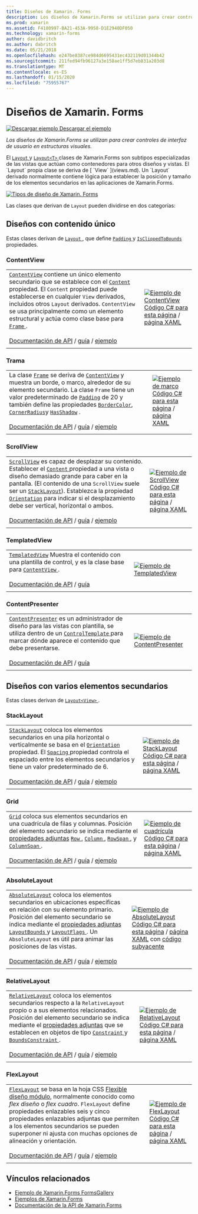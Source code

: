 ```yaml
---
title: Diseños de Xamarin. Forms
description: Los diseños de Xamarin.Forms se utilizan para crear controles de interfaz de usuario en estructuras visuales. En este artículo se enumera los diseños que se incluye en Xamarin.Forms.
ms.prod: xamarin
ms.assetid: F4180997-BA21-453A-9958-D1E2940DF050
ms.technology: xamarin-forms
author: davidbritch
ms.author: dabritch
ms.date: 05/21/2018
ms.openlocfilehash: e247be8387ce984d6695431ec432119d01344b42
ms.sourcegitcommit: 211fed94fb96127a3e158ae1ff5d7eb831a203d8
ms.translationtype: MT
ms.contentlocale: es-ES
ms.lasthandoff: 01/15/2020
ms.locfileid: "75955767"
---
```

# <a name="xamarinforms-layouts"></a>Diseños de Xamarin. Forms

[![Descargar ejemplo](~/media/shared/download.png) Descargar el ejemplo](https://docs.microsoft.com/samples/xamarin/xamarin-forms-samples/formsgallery)

_Los diseños de Xamarin.Forms se utilizan para crear controles de interfaz de usuario en estructuras visuales._

El [ `Layout` ](xref:Xamarin.Forms.Layout) y [ `Layout<T>` ](xref:Xamarin.Forms.Layout`1) clases de Xamarin.Forms son subtipos especializadas de las vistas que actúan como contenedores para otros diseños y vistas. El `Layout` propia clase se deriva de [ `View` ](views.md). Un `Layout` derivado normalmente contiene lógica para establecer la posición y tamaño de los elementos secundarios en las aplicaciones de Xamarin.Forms.

[![Tipos de diseño de Xamarin. Forms](layouts-images/layouts-sml.png "Tipos de diseño de Xamarin. Forms")](layouts-images/layouts.png#lightbox "Tipos de diseño de Xamarin. Forms")

Las clases que derivan de `Layout` pueden dividirse en dos categorías:

## <a name="layouts-with-single-content"></a>Diseños con contenido único

Estas clases derivan de [ `Layout` ](xref:Xamarin.Forms.Layout), que define [ `Padding` ](xref:Xamarin.Forms.Layout.Padding) y [ `IsClippedToBounds` ](xref:Xamarin.Forms.Layout.IsClippedToBounds) propiedades.

<a name="contentView" />

### <a name="contentview"></a>ContentView

|     |     |
| --- | --- |
| [`ContentView`](xref:Xamarin.Forms.ContentView) contiene un único elemento secundario que se establece con el [ `Content` ](xref:Xamarin.Forms.ContentView.Content) propiedad. El `Content` propiedad puede establecerse en cualquier `View` derivados, incluidos otros `Layout` derivados. `ContentView` se usa principalmente como un elemento estructural y actúa como clase base para [ `Frame` ](#frame).<br /><br />[Documentación de API](xref:Xamarin.Forms.ContentView) / [guía](~/xamarin-forms/user-interface/layouts/contentview.md) / [ejemplo](https://docs.microsoft.com/samples/xamarin/xamarin-forms-samples/userinterface-cardview/) | [![Ejemplo de ContentView](layouts-images/ContentView.png "Ejemplo de ContentView")](layouts-images/ContentView-Large.png#lightbox "Ejemplo de ContentView")<br />[Código C# para esta página](https://github.com/xamarin/xamarin-forms-samples/blob/master/FormsGallery/FormsGallery/FormsGallery/CodeExamples/ContentViewDemoPage.cs) / [página XAML](https://github.com/xamarin/xamarin-forms-samples/blob/master/FormsGallery/FormsGallery/FormsGallery/XamlExamples/ContentViewDemoPage.xaml) |
|     |     |

<a named="frame" />

### <a name="frame"></a>Trama

|     |     |
| --- | --- |
| La clase [`Frame`](xref:Xamarin.Forms.Frame) se deriva de [`ContentView`](#contentView) y muestra un borde, o marco, alrededor de su elemento secundario. La clase `Frame` tiene un valor predeterminado de [`Padding`](xref:Xamarin.Forms.Layout.Padding) de 20 y también define las propiedades [`BorderColor`](xref:Xamarin.Forms.Frame.BorderColor), [`CornerRadius`](xref:Xamarin.Forms.Frame.CornerRadius)y [`HasShadow`](xref:Xamarin.Forms.Frame.HasShadow) .<br /><br />[Documentación de API](xref:Xamarin.Forms.Frame) / [guía](~/xamarin-forms/user-interface/layouts/frame.md) / [ejemplo](https://docs.microsoft.com/samples/xamarin/xamarin-forms-samples/userinterface-frame/) | [![Ejemplo de marco](layouts-images/Frame.png "Ejemplo de marco")](layouts-images/Frame-Large.png#lightbox "Ejemplo de marco")<br />[Código C# para esta página](https://github.com/xamarin/xamarin-forms-samples/blob/master/FormsGallery/FormsGallery/FormsGallery/CodeExamples/FrameDemoPage.cs) / [página XAML](https://github.com/xamarin/xamarin-forms-samples/blob/master/FormsGallery/FormsGallery/FormsGallery/XamlExamples/FrameDemoPage.xaml) |
|     |     |

<a name="scrollView" />

### <a name="scrollview"></a>ScrollView

|     |     |
| --- | --- |
| [`ScrollView`](xref:Xamarin.Forms.ScrollView) es capaz de desplazar su contenido. Establecer el [ `Content` ](xref:Xamarin.Forms.ScrollView.Content) propiedad a una vista o diseño demasiado grande para caber en la pantalla. (El contenido de una `ScrollView` suele ser un [`StackLayout`](#stackLayout)). Establezca la propiedad [`Orientation`](xref:Xamarin.Forms.ScrollView.Orientation) para indicar si el desplazamiento debe ser vertical, horizontal o ambos.<br /><br />[Documentación de API](xref:Xamarin.Forms.ScrollView) / [guía](~/xamarin-forms/user-interface/layouts/scroll-view.md) / [ejemplo](https://docs.microsoft.com/samples/xamarin/xamarin-forms-samples/userinterface-layout) | [![Ejemplo de ScrollView](layouts-images/ScrollView.png "Ejemplo de ScrollView")](layouts-images/ScrollView-Large.png#lightbox "Ejemplo de ScrollView")<br />[Código C# para esta página](https://github.com/xamarin/xamarin-forms-samples/blob/master/FormsGallery/FormsGallery/FormsGallery/CodeExamples/ScrollViewDemoPage.cs) / [página XAML](https://github.com/xamarin/xamarin-forms-samples/blob/master/FormsGallery/FormsGallery/FormsGallery/XamlExamples/ScrollViewDemoPage.xaml) |
|     |     |

### <a name="templatedview"></a>TemplatedView

|     |     |
| --- | --- |
| [`TemplatedView`](xref:Xamarin.Forms.TemplatedView) Muestra el contenido con una plantilla de control, y es la clase base para [ `ContentView` ](#contentView).<br /><br />[Documentación de API](xref:Xamarin.Forms.TemplatedView) / [guía](~/xamarin-forms/app-fundamentals/templates/control-template.md) | [![Ejemplo de TemplatedView](layouts-images/TemplatedView.png "Ejemplo de TemplatedView")](layouts-images/TemplatedView.png#lightbox "Ejemplo de TemplatedView") |
|     |     |

### <a name="contentpresenter"></a>ContentPresenter

|     |     |
| --- | --- |
| [`ContentPresenter`](xref:Xamarin.Forms.ContentPresenter) es un administrador de diseño para las vistas con plantilla, se utiliza dentro de un [ `ControlTemplate` ](xref:Xamarin.Forms.ControlTemplate) para marcar dónde aparece el contenido que debe presentarse.<br /><br />[Documentación de API](xref:Xamarin.Forms.ContentPresenter) / [guía](~/xamarin-forms/app-fundamentals/templates/control-template.md) | [![Ejemplo de ContentPresenter](layouts-images/ContentPresenter.png "Ejemplo de ContentPresenter")](layouts-images/ContentPresenter.png#lightbox "Ejemplo de ContentPresenter") |
|     |     |

## <a name="layouts-with-multiple-children"></a>Diseños con varios elementos secundarios

Estas clases derivan de [ `Layout<View>` ](xref:Xamarin.Forms.Layout`1).

<a name="stackLayout" />

### <a name="stacklayout"></a>StackLayout

|     |     |
| --- | --- |
| [`StackLayout`](xref:Xamarin.Forms.StackLayout) coloca los elementos secundarios en una pila horizontal o verticalmente se basa en el [ `Orientation` ](xref:Xamarin.Forms.StackLayout.Orientation) propiedad. El [ `Spacing` ](xref:Xamarin.Forms.StackLayout.Spacing) propiedad controla el espaciado entre los elementos secundarios y tiene un valor predeterminado de 6.<br /><br />[Documentación de API](xref:Xamarin.Forms.StackLayout) / [guía](~/xamarin-forms/user-interface/layouts/stack-layout.md) / [ejemplo](https://docs.microsoft.com/samples/xamarin/xamarin-forms-samples/userinterface-layout)| [![Ejemplo de StackLayout](layouts-images/StackLayout.png "Ejemplo de StackLayout")](layouts-images/StackLayout-Large.png#lightbox "Ejemplo de StackLayout")<br />[Código C# para esta página](https://github.com/xamarin/xamarin-forms-samples/blob/master/FormsGallery/FormsGallery/FormsGallery/CodeExamples/StackLayoutDemoPage.cs) / [página XAML](https://github.com/xamarin/xamarin-forms-samples/blob/master/FormsGallery/FormsGallery/FormsGallery/XamlExamples/StackLayoutDemoPage.xaml) |
|     |     |

<a name="grid" />

### <a name="grid"></a>Grid

|     |     |
| --- | --- |
| [`Grid`](xref:Xamarin.Forms.Grid) coloca sus elementos secundarios en una cuadrícula de filas y columnas. Posición del elemento secundario se indica mediante el [propiedades adjuntas](~/xamarin-forms/xaml/attached-properties.md) [ `Row` ](xref:Xamarin.Forms.Grid.RowProperty), [ `Column` ](xref:Xamarin.Forms.Grid.ColumnProperty), [ `RowSpan` ](xref:Xamarin.Forms.Grid.RowSpanProperty), y [ `ColumnSpan` ](xref:Xamarin.Forms.Grid.ColumnSpanProperty).<br /><br />[Documentación de API](xref:Xamarin.Forms.Grid) / [guía](~/xamarin-forms/user-interface/layouts/grid.md) / [ejemplo](https://docs.microsoft.com/samples/xamarin/xamarin-forms-samples/userinterface-layout) | [![Ejemplo de cuadrícula](layouts-images/Grid.png "Ejemplo de cuadrícula")](layouts-images/Grid-Large.png#lightbox "Ejemplo de cuadrícula")<br />[Código C# para esta página](https://github.com/xamarin/xamarin-forms-samples/blob/master/FormsGallery/FormsGallery/FormsGallery/CodeExamples/GridDemoPage.cs) / [página XAML](https://github.com/xamarin/xamarin-forms-samples/blob/master/FormsGallery/FormsGallery/FormsGallery/XamlExamples/GridDemoPage.xaml) |
|     |     |

### <a name="absolutelayout"></a>AbsoluteLayout

|     |     |
| --- | --- |
| [`AbsoluteLayout`](xref:Xamarin.Forms.AbsoluteLayout) coloca los elementos secundarios en ubicaciones específicas en relación con su elemento primario. Posición del elemento secundario se indica mediante el [propiedades adjuntas](~/xamarin-forms/xaml/attached-properties.md) [ `LayoutBounds` ](xref:Xamarin.Forms.AbsoluteLayout.LayoutBoundsProperty) y [ `LayoutFlags` ](xref:Xamarin.Forms.AbsoluteLayout.LayoutFlagsProperty). Un `AbsoluteLayout` es útil para animar las posiciones de las vistas.<br /><br />[Documentación de API](xref:Xamarin.Forms.AbsoluteLayout) / [guía](~/xamarin-forms/user-interface/layouts/absolute-layout.md) / [ejemplo](https://docs.microsoft.com/samples/xamarin/xamarin-forms-samples/userinterface-layout) | [![Ejemplo de AbsoluteLayout](layouts-images/AbsoluteLayout.png "Ejemplo de AbsoluteLayout")](layouts-images/AbsoluteLayout-Large.png#lightbox "Ejemplo de AbsoluteLayout")<br />[Código C# para esta página](https://github.com/xamarin/xamarin-forms-samples/blob/master/FormsGallery/FormsGallery/FormsGallery/CodeExamples/AbsoluteLayoutdDemoPage.cs) / [página XAML](https://github.com/xamarin/xamarin-forms-samples/blob/master/FormsGallery/FormsGallery/FormsGallery/XamlExamples/AbsoluteLayoutDemoPage.xaml) con [código subyacente](https://github.com/xamarin/xamarin-forms-samples/blob/master/FormsGallery/FormsGallery/FormsGallery/XamlExamples/AbsoluteLayoutDemoPage.xaml.cs) |
|     |     |

### <a name="relativelayout"></a>RelativeLayout

|     |     |
| --- | --- |
| [`RelativeLayout`](xref:Xamarin.Forms.RelativeLayout) coloca los elementos secundarios respecto a la `RelativeLayout` propio o a sus elementos relacionados. Posición del elemento secundario se indica mediante el [propiedades adjuntas](~/xamarin-forms/xaml/attached-properties.md) que se establecen en objetos de tipo [ `Constraint` ](xref:Xamarin.Forms.Constraint) y [ `BoundsConstraint` ](xref:Xamarin.Forms.Constraint).<br /><br />[Documentación de API](xref:Xamarin.Forms.RelativeLayout) / [guía](~/xamarin-forms/user-interface/layouts/relative-layout.md) / [ejemplo](https://docs.microsoft.com/samples/xamarin/xamarin-forms-samples/userinterface-layout) | [![Ejemplo de RelativeLayout](layouts-images/RelativeLayout.png "Ejemplo de RelativeLayout")](layouts-images/RelativeLayout-Large.png#lightbox "Ejemplo de RelativeLayout")<br />[Código C# para esta página](https://github.com/xamarin/xamarin-forms-samples/blob/master/FormsGallery/FormsGallery/FormsGallery/CodeExamples/RelativeLayoutDemoPage.cs) / [página XAML](https://github.com/xamarin/xamarin-forms-samples/blob/master/FormsGallery/FormsGallery/FormsGallery/XamlExamples/RelativeLayoutDemoPage.xaml) |
|     |     |

### <a name="flexlayout"></a>FlexLayout

|     |     |
| --- | --- |
| [`FlexLayout`](xref:Xamarin.Forms.FlexLayout) se basa en la hoja CSS [Flexible diseño módulo](https://www.w3.org/TR/css-flexbox-1/), normalmente conocido como _flex diseño_ o _flex cuadro_. `FlexLayout` define propiedades enlazables seis y cinco propiedades enlazables adjuntas que permiten a los elementos secundarios se pueden superponer ni ajusta con muchas opciones de alineación y orientación.<br /><br />[Documentación de API](xref:Xamarin.Forms.FlexLayout) / [guía](~/xamarin-forms/user-interface/layouts/flex-layout.md) / [ejemplo](https://docs.microsoft.com/samples/xamarin/xamarin-forms-samples/userinterface-flexlayoutdemos) | [![Ejemplo de FlexLayout](layouts-images/FlexLayout.png "Ejemplo de FlexLayout")](layouts-images/FlexLayout-Large.png#lightbox "Ejemplo de FlexLayout")<br />[Código C# para esta página](https://github.com/xamarin/xamarin-forms-samples/blob/master/FormsGallery/FormsGallery/FormsGallery/CodeExamples/FlexLayoutDemoPage.cs) / [página XAML](https://github.com/xamarin/xamarin-forms-samples/blob/master/FormsGallery/FormsGallery/FormsGallery/XamlExamples/FlexLayoutDemoPage.xaml) |
|     |     |

## <a name="related-links"></a>Vínculos relacionados

- [Ejemplo de Xamarin.Forms FormsGallery](https://docs.microsoft.com/samples/xamarin/xamarin-forms-samples/formsgallery)
- [Ejemplos de Xamarin.Forms](https://docs.microsoft.com/samples/browse/?products=xamarin&term=Xamarin.Forms)
- [Documentación de la API de Xamarin.Forms](https://docs.microsoft.com/dotnet/api/xamarin.forms?view=xamarin-forms)
